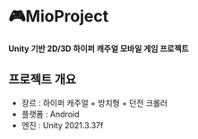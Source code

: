 # 🎮MioProject
**Unity 기반 2D/3D 하이퍼 캐주얼 모바일 게임 프로젝트**

## 프로젝트 개요
- 장르 : 하이퍼 캐주얼 + 방치형 + 던전 크롤러
- 플랫폼 : Android
- 엔진 : Unity 2021.3.37f

